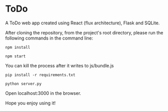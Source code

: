 # ToDo

A ToDo web app created using React (flux architecture), Flask and SQLite.

After cloning the repository, from the project's root directory, please run the following commands in the command line:

<code>npm install</code>

<code>npm start</code>

You can kill the process after it writes to js/bundle.js

<code>pip install -r requirements.txt</code>

<code>python server.py</code>

Open localhost:3000 in the browser. 

Hope you enjoy using it!
